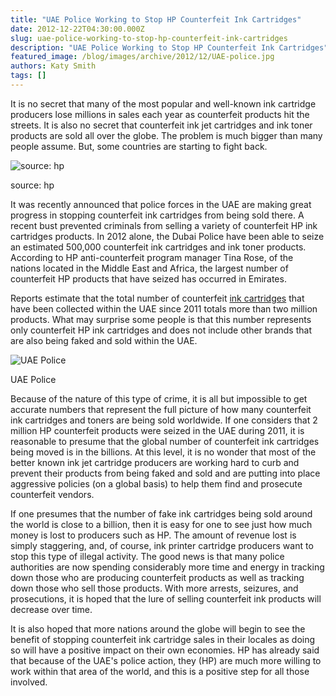 ```yaml
---
title: "UAE Police Working to Stop HP Counterfeit Ink Cartridges"
date: 2012-12-22T04:30:00.000Z
slug: uae-police-working-to-stop-hp-counterfeit-ink-cartridges
description: "UAE Police Working to Stop HP Counterfeit Ink Cartridges"
featured_image: /blog/images/archive/2012/12/UAE-police.jpg
authors: Katy Smith
tags: []
---
```


It is no secret that many of the most popular and well-known ink cartridge producers lose millions in sales each year as counterfeit products hit the streets. It is also no secret that counterfeit ink jet cartridges and ink toner products are sold all over the globe. The problem is much bigger than many people assume. But, some countries are starting to fight back. 

![source: hp](/blog/images/archive/2012/12/Landing_counterfeit_toner-480x235.jpg)

source: hp

It was recently announced that police forces in the UAE are making great progress in stopping counterfeit ink cartridges from being sold there. A recent bust prevented criminals from selling a variety of counterfeit HP ink cartridges products. In 2012 alone, the Dubai Police have been able to seize an estimated 500,000 counterfeit ink cartridges and ink toner products. According to HP anti-counterfeit program manager Tina Rose, of the nations located in the Middle East and Africa, the largest number of counterfeit HP products that have seized has occurred in Emirates.

Reports estimate that the total number of counterfeit [ink cartridges](https://www.tomatoink.com/) that have been collected within the UAE since 2011 totals more than two million products. What may surprise some people is that this number represents only counterfeit HP ink cartridges and does not include other brands that are also being faked and sold within the UAE. 

![UAE Police](/blog/images/archive/2012/12/UAE-police-480x280.jpg)

UAE Police 

Because of the nature of this type of crime, it is all but impossible to get accurate numbers that represent the full picture of how many counterfeit ink cartridges and toners are being sold worldwide. If one considers that 2 million HP counterfeit products were seized in the UAE during 2011, it is reasonable to presume that the global number of counterfeit ink cartridges being moved is in the billions. At this level, it is no wonder that most of the better known ink jet cartridge producers are working hard to curb and prevent their products from being faked and sold and are putting into place aggressive policies (on a global basis) to help them find and prosecute counterfeit vendors.

If one presumes that the number of fake ink cartridges being sold around the world is close to a billion, then it is easy for one to see just how much money is lost to producers such as HP. The amount of revenue lost is simply staggering, and, of course, ink printer cartridge producers want to stop this type of illegal activity. The good news is that many police authorities are now spending considerably more time and energy in tracking down those who are producing counterfeit products as well as tracking down those who sell those products. With more arrests, seizures, and prosecutions, it is hoped that the lure of selling counterfeit ink products will decrease over time.

It is also hoped that more nations around the globe will begin to see the benefit of stopping counterfeit ink cartridge sales in their locales as doing so will have a positive impact on their own economies. HP has already said that because of the UAE's police action, they (HP) are much more willing to work within that area of the world, and this is a positive step for all those involved.